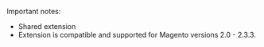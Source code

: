 Important notes:
- Shared extension
- Extension is compatible and supported for Magento versions 2.0 - 2.3.3.
